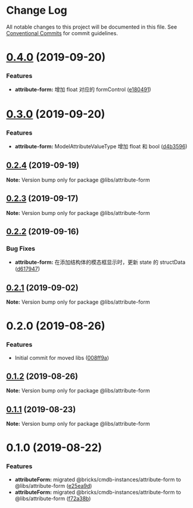 # Change Log

All notable changes to this project will be documented in this file.
See [Conventional Commits](https://conventionalcommits.org) for commit guidelines.

# [0.4.0](https://git.easyops.local/anyclouds/next-libs/compare/@libs/attribute-form@0.3.0...@libs/attribute-form@0.4.0) (2019-09-20)

### Features

- **attribute-form:** 增加 float 对应的 formControl ([e180491](https://git.easyops.local/anyclouds/next-libs/commits/e180491))

# [0.3.0](https://git.easyops.local/anyclouds/next-libs/compare/@libs/attribute-form@0.2.4...@libs/attribute-form@0.3.0) (2019-09-20)

### Features

- **attribute-form:** ModelAttributeValueType 增加 float 和 bool ([d4b3596](https://git.easyops.local/anyclouds/next-libs/commits/d4b3596))

## [0.2.4](https://git.easyops.local/anyclouds/next-libs/compare/@libs/attribute-form@0.2.3...@libs/attribute-form@0.2.4) (2019-09-19)

**Note:** Version bump only for package @libs/attribute-form

## [0.2.3](https://git.easyops.local/anyclouds/next-libs/compare/@libs/attribute-form@0.2.2...@libs/attribute-form@0.2.3) (2019-09-17)

**Note:** Version bump only for package @libs/attribute-form

## [0.2.2](https://git.easyops.local/anyclouds/next-libs/compare/@libs/attribute-form@0.2.1...@libs/attribute-form@0.2.2) (2019-09-16)

### Bug Fixes

- **attribute-form:** 在添加结构体的模态框显示时，更新 state 的 structData ([d617947](https://git.easyops.local/anyclouds/next-libs/commits/d617947))

## [0.2.1](https://git.easyops.local/anyclouds/next-libs/compare/@libs/attribute-form@0.2.0...@libs/attribute-form@0.2.1) (2019-09-02)

**Note:** Version bump only for package @libs/attribute-form

# 0.2.0 (2019-08-26)

### Features

- Initial commit for moved libs ([008ff9a](https://git.easyops.local/anyclouds/brick-next/commits/008ff9a))

## [0.1.2](https://git.easyops.local/anyclouds/brick-next/compare/@libs/attribute-form@0.1.1...@libs/attribute-form@0.1.2) (2019-08-26)

**Note:** Version bump only for package @libs/attribute-form

## [0.1.1](https://git.easyops.local/anyclouds/brick-next/compare/@libs/attribute-form@0.1.0...@libs/attribute-form@0.1.1) (2019-08-23)

**Note:** Version bump only for package @libs/attribute-form

# 0.1.0 (2019-08-22)

### Features

- **attributeForm:** migrated @bricks/cmdb-instances/attribute-form to @libs/attribute-form ([e25ea9d](https://git.easyops.local/anyclouds/brick-next/commits/e25ea9d))
- **attributeForm:** migrated @bricks/cmdb-instances/attribute-form to @libs/attribute-form ([f72a38b](https://git.easyops.local/anyclouds/brick-next/commits/f72a38b))
